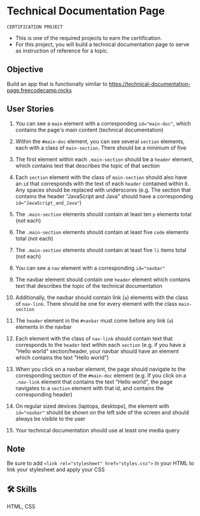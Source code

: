 # Technical Documentation Page

`CERTIFICATION PROJECT`

- This is one of the required projects to earn the certification.
- For this project, you will build a technical documentation page to serve as instruction of reference for a topic.

## Objective
Build an app that is functionally similar to https://technical-documentation-page.freecodecamp.rocks

## User Stories

1. You can see a `main` element with a corresponding `id="main-doc"`, which contains the page's main content (technical documentation)

2. Within the `#main-doc` element, you can see several `section` elements, each with a class of `main-section`. There should be a minimum of five

3. The first element within each `.main-section` should be a `header` element, which contains text that describes the topic of that section

4. Each `section` element with the class of `main-section` should also have an `id` that corresponds with the text of each `header` contained within it. Any spaces should be replaced with underscores (e.g. The section that contains the header "JavaScript and Java" should have a corresponding `id="JavaScript_and_Java"`)

5. The `.main-section` elements should contain at least ten `p` elements total (not each)

6. The `.main-section` elements should contain at least five `code` elements total (not each)

7. The `.main-section` elements should contain at least five `li` items total (not each)

8. You can see a `nav` element with a corresponding `id="navbar"`

9. The navbar element should contain one `header` element which contains text that describes the topic of the technical documentation

10. Additionally, the navbar should contain link (`a`) elements with the class of `nav-link`. There should be one for every element with the class `main-section`

11. The `header` element in the `#navbar` must come before any link (`a`) elements in the navbar

12. Each element with the class of `nav-link` should contain text that corresponds to the `header` text within each `section` (e.g. if you have a "Hello world" section/header, your navbar should have an element which contains the text "Hello world")

13. When you click on a navbar element, the page should navigate to the corresponding section of the `#main-doc` element (e.g. If you click on a `.nav-link` element that contains the text "Hello world", the page navigates to a `section` element with that id, and contains the corresponding header)

14. On regular sized devices (laptops, desktops), the element with `id="navbar"` should be shown on the left side of the screen and should always be visible to the user

15. Your technical documentation should use at least one media query

## Note
Be sure to add ```<link rel="stylesheet" href="styles.css">``` in your HTML to link your stylesheet and apply your CSS

## 🛠 Skills
HTML, CSS
